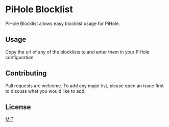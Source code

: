 # PiHole Blocklist

PiHole Blocklist allows easy blocklist usage for PiHole.


## Usage

Copy the url of any of the blocklists to and enter them in your PiHole
configuration.

## Contributing
Pull requests are welcome. To add any major list, please open an issue first to discuss what you would like to add.



## License
[MIT](https://choosealicense.com/licenses/mit/)
